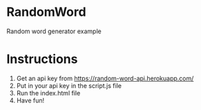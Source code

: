 # RandomWord
Random word generator example


# Instructions 
1. Get an api key from https://random-word-api.herokuapp.com/
2. Put in your api key in the script.js file
3. Run the index.html file
4. Have fun!

